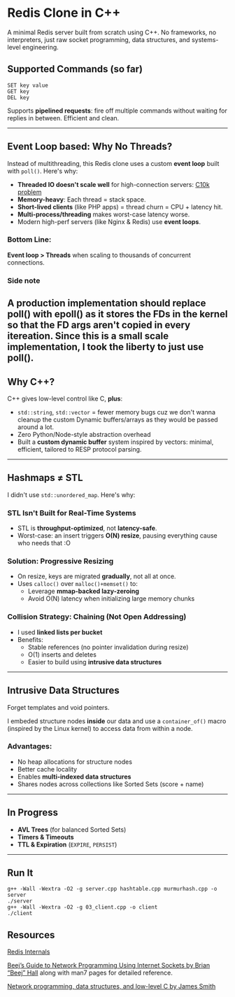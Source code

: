 #  Redis Clone in C++

A minimal Redis server built from scratch using C++. No frameworks, no interpreters, just raw socket programming, data structures, and systems-level engineering.

## Supported Commands (so far)
```
SET key value
GET key
DEL key
```

Supports **pipelined requests**: fire off multiple commands without waiting for replies in between. Efficient and clean.

---

## Event Loop based: Why No Threads?

Instead of multithreading, this Redis clone uses a custom **event loop** built with `poll()`. Here's why:

-  **Threaded IO doesn't scale well** for high-connection servers: [C10k problem](https://en.wikipedia.org/wiki/C10k_problem)
-  **Memory-heavy**: Each thread = stack space.
-  **Short-lived clients** (like PHP apps) = thread churn = CPU + latency hit.
-  **Multi-process/threading** makes worst-case latency worse.
-  Modern high-perf servers (like Nginx & Redis) use **event loops**.

### Bottom Line:  
**Event loop > Threads** when scaling to thousands of concurrent connections.
### Side note
A production implementation should replace poll() with epoll() as it stores the FDs in the kernel so that the FD args aren't copied in every itereation. Since this is a small scale implementation, I took the liberty to just use poll().
---

## Why C++?

C++ gives low-level control like C, **plus**:

- `std::string`, `std::vector` = fewer memory bugs cuz we don't wanna cleanup the custom Dynamic buffers/arrays as they would be passed around a lot.
- Zero Python/Node-style abstraction overhead
- Built a **custom dynamic buffer** system inspired by vectors: minimal, efficient, tailored to RESP protocol parsing.

---

## Hashmaps ≠ STL

I didn't use `std::unordered_map`. Here's why:

### STL Isn't Built for Real-Time Systems

- STL is **throughput-optimized**, not **latency-safe**.
- Worst-case: an insert triggers **O(N) resize**, pausing everything cause who needs that :O

### Solution: Progressive Resizing

- On resize, keys are migrated **gradually**, not all at once.
- Uses `calloc()` over `malloc()+memset()` to:
  - Leverage **mmap-backed lazy-zeroing**
  - Avoid O(N) latency when initializing large memory chunks

### Collision Strategy: Chaining (Not Open Addressing)

- I used **linked lists per bucket**
- Benefits:
  - Stable references (no pointer invalidation during resize)
  - O(1) inserts and deletes
  - Easier to build using **intrusive data structures**

---

## Intrusive Data Structures

Forget templates and void pointers.

I embeded structure nodes **inside** our data and use a `container_of()` macro (inspired by the Linux kernel) to access data from within a node.

### Advantages:
- No heap allocations for structure nodes
- Better cache locality
- Enables **multi-indexed data structures**
- Shares nodes across collections like Sorted Sets (score + name)

---

##  In Progress

-  **AVL Trees** (for balanced Sorted Sets)
-  **Timers & Timeouts**
-  **TTL & Expiration** (`EXPIRE`, `PERSIST`)

---

##  Run It
```
g++ -Wall -Wextra -O2 -g server.cpp hashtable.cpp murmurhash.cpp -o server
./server
g++ -Wall -Wextra -O2 -g 03_client.cpp -o client
./client
```

## Resources
[Redis Internals](https://github.com/redis/redis)

[Beej’s Guide to Network Programming Using Internet Sockets by Brian “Beej” Hall](https://beej.us/guide/bgnet/) along with man7 pages for detailed reference.

[Network programming, data structures, and low-level C by James Smith](https://build-your-own.org/redis/#table-of-contents)
